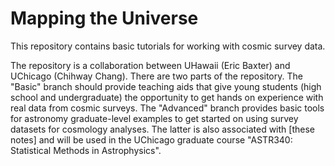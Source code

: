 # Mapping the Universe
This repository contains basic tutorials for working with cosmic survey data.

The repository is a collaboration between UHawaii (Eric Baxter) and UChicago (Chihway Chang). There are two parts of the repository. The "Basic" branch should provide teaching aids that give young students (high school and undergraduate) the opportunity to get hands on experience with real data from cosmic surveys. The "Advanced" branch provides basic tools for astronomy graduate-level examples to get started on using survey datasets for cosmology analyses. The latter is also associated with [these notes] and will be used in the UChicago graduate course "ASTR340: Statistical Methods in Astrophysics".
